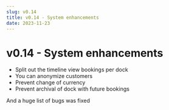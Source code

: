 ```yaml
---
slug: v0.14
title: v0.14 - System enhancements
date: 2023-11-23
---
```


# v0.14 - System enhancements

- Split out the timeline view bookings per dock 
- You can anonymize customers
- Prevent change of currency
- Prevent archival of dock with future bookings

And a huge list of bugs was fixed